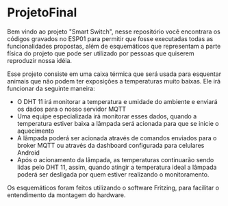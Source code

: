 # ProjetoFinal
 Bem vindo ao projeto "Smart Switch", nesse repositório você encontrara os códigos gravados no ESP01 para permitir que fosse executadas todas as funcionalidades propostas, além de esquemáticos que representam a parte física do projeto que pode ser utilizado por pessoas que quiserem reproduzir nossa idéia.
 
 Esse projeto consiste em uma caixa térmica que será usada para esquentar animais que não podem ter exposições a temperaturas muito baixas. Ele irá funcionar da seguinte maneira:
 - O DHT 11 irá monitorar a temperatura e umidade do ambiente e enviará os dados para o nosso servidor MQTT
 - Uma equipe especializada irá monitorar esses dados, quando a temperatura estiver baixa a lâmpada será acionada para que se inicie o aquecimento
 - A lâmpada poderá ser acionada através de comandos enviados para o broker MQTT ou através da dashboard configurada para celulares Android
 - Após o acionamento da lâmpada, as temperaturas continuarão sendo lidas pelo DHT 11, assim, quando atingir a temperatura ideal a lâmpada poderá ser desligada por quem estiver realizando o monitoramento.
 
 
 
 Os esquemáticos foram feitos utilizando o software Fritzing, para facilitar o entendimento da montagem do hardware.
